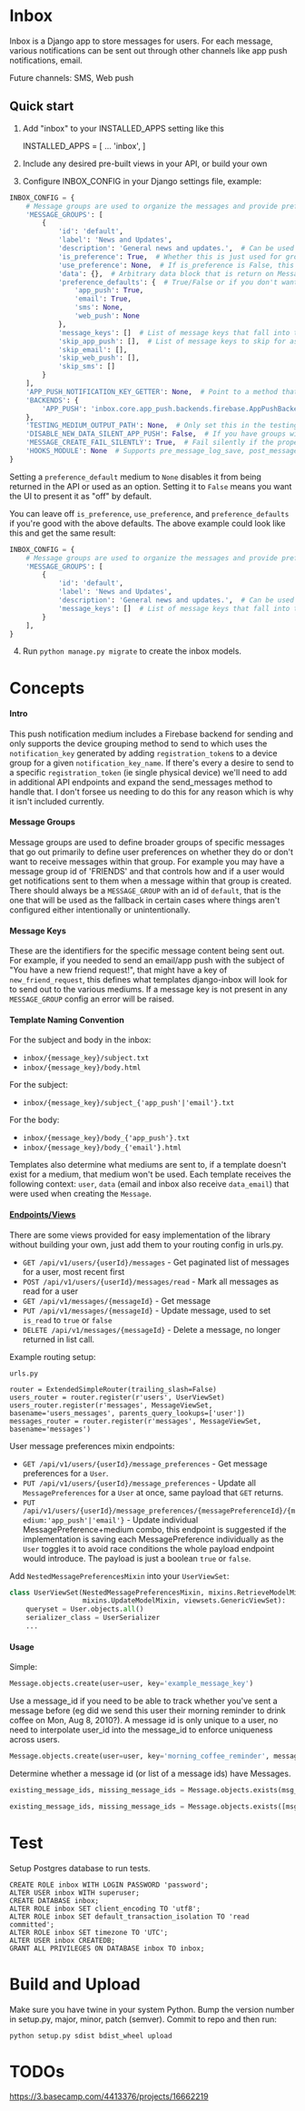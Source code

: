 Inbox
=====

Inbox is a Django app to store messages for users. For each
message, various notifications can be sent out through other
channels like app push notifications, email.

Future channels: SMS, Web push

Quick start
-----------

1. Add "inbox" to your INSTALLED_APPS setting like this

    INSTALLED_APPS = [
        ...
        'inbox',
    ]

2. Include any desired pre-built views in your API, or build your own

3. Configure INBOX_CONFIG in your Django settings file, example:

```python
INBOX_CONFIG = {
    # Message groups are used to organize the messages and provide preferences and their defaults
    'MESSAGE_GROUPS': [
        {
            'id': 'default',
            'label': 'News and Updates',
            'description': 'General news and updates.',  # Can be used in clients to describe what this preference is for
            'is_preference': True,  # Whether this is just used for grouping purposes (False) or also as a preference (True)
            'use_preference': None,  # If is_preference is False, this defines which group to use as preference
            'data': {},  # Arbitrary data block that is return on Message objects and available in templates as data_group
            'preference_defaults': {  # True/False or if you don't want that preference set to None
                'app_push': True,
                'email': True,
                'sms': None,
                'web_push': None
            },
            'message_keys': []  # List of message keys that fall into this group
            'skip_app_push': [],  # List of message keys to skip for associated medium
            'skip_email': [],
            'skip_web_push': [],
            'skip_sms': []
        }
    ],
    'APP_PUSH_NOTIFICATION_KEY_GETTER': None,  # Point to a method that gets the user and needs to return the notification key if sending push
    'BACKENDS': {
        'APP_PUSH': 'inbox.core.app_push.backends.firebase.AppPushBackend'
    },
    'TESTING_MEDIUM_OUTPUT_PATH': None,  # Only set this in the testing environment, it will write final outputs for mediums being sent to.
    'DISABLE_NEW_DATA_SILENT_APP_PUSH': False,  # If you have groups with app_push and don't want the silent data push to go out, set this to True
    'MESSAGE_CREATE_FAIL_SILENTLY': True,  # Fail silently if the properties passed to Message.create() would cause an error, this is useful for not crashing in production
    'HOOKS_MODULE': None  # Supports pre_message_log_save, post_message_log_save, and post_message_to_logs
}
```

Setting a `preference_default` medium to `None` disables it from being returned in the API or used as an option. Setting 
it to `False` means you want the UI to present it as "off" by default.

You can leave off `is_preference`, `use_preference`, and `preference_defaults` if you're good with the above defaults. 
The above example could look like this and get the same result:

```python
INBOX_CONFIG = {
    # Message groups are used to organize the messages and provide preferences and their defaults
    'MESSAGE_GROUPS': [
        {
            'id': 'default',
            'label': 'News and Updates',
            'description': 'General news and updates.',  # Can be used in clients to describe what this preference is for
            'message_keys': []  # List of message keys that fall into this group
        }
    ],
}
```

4. Run `python manage.py migrate` to create the inbox models.

Concepts
========

#### Intro

This push notification medium includes a Firebase backend for sending and only supports the device grouping method to
send to which uses the `notification_key` generated by adding `registration_token`s to a device group for a given
`notification_key_name`. If there's every a desire to send to a specific `registration_token` 
(ie single physical device) we'll need to add in additional API endpoints and expand the send_messages method to handle
that. I don't forsee us needing to do this for any reason which is why it isn't included currently.

#### Message Groups

Message groups are used to define broader groups of specific messages that go out primarily to define user preferences
on whether they do or don't want to receive messages within that group. For example you may have a message group id
of 'FRIENDS' and that controls how and if a user would get notifications sent to them when a message within that group
is created. There should always be a `MESSAGE_GROUP` with an id of `default`, that is the one that will be used as the
fallback in certain cases where things aren't configured either intentionally or unintentionally.

#### Message Keys

These are the identifiers for the specific message content being sent out. For example, if
you needed to send an email/app push with the subject of "You have a new friend request!", that might have a key of
`new_friend_request`, this defines what templates django-inbox will look for to send out to the various mediums. If
a message key is not present in any `MESSAGE_GROUP` config an error will be raised.

#### Template Naming Convention

For the subject and body in the inbox:

* `inbox/{message_key}/subject.txt`
* `inbox/{message_key}/body.html`

For the subject:

* `inbox/{message_key}/subject_{'app_push'|'email'}.txt`

For the body:

* `inbox/{message_key}/body_{'app_push'}.txt`
* `inbox/{message_key}/body_{'email'}.html`

Templates also determine what mediums are sent to, if a template doesn't exist for a medium, that medium won't be used.
Each template receives the following context: `user`, `data` (email and inbox also receive `data_email`) that were 
used when creating the `Message`.

#### [Endpoints/Views](#markdown-header-endpointsviews)

There are some views provided for easy implementation of the library without building your own, just add them to your routing config in urls.py.

* `GET /api/v1/users/{userId}/messages` - Get paginated list of messages for a user, most recent first
* `POST /api/v1/users/{userId}/messages/read` - Mark all messages as read for a user
* `GET /api/v1/messages/{messageId}` - Get message
* `PUT /api/v1/messages/{messageId}` - Update message, used to set `is_read` to `true` or `false`
* `DELETE /api/v1/messages/{messageId}` - Delete a message, no longer returned in list call.

Example routing setup:

    urls.py
    
    router = ExtendedSimpleRouter(trailing_slash=False)
    users_router = router.register(r'users', UserViewSet)
    users_router.register(r'messages', MessageViewSet, basename='users_messages', parents_query_lookups=['user'])
    messages_router = router.register(r'messages', MessageViewSet, basename='messages')

User message preferences mixin endpoints:

* `GET /api/v1/users/{userId}/message_preferences` - Get message preferences for a `User`.
* `PUT /api/v1/users/{userId}/message_preferences` - Update all `MessagePreferences` for a `User` at once, same 
payload that `GET` returns.
* `PUT /api/v1/users/{userId}/message_preferences/{messagePreferenceId}/{medium:'app_push'|'email'}` - Update 
individual MessagePreference+medium combo, this endpoint is suggested if the implementation is saving each 
MessagePreference individually as the `User` toggles it to avoid race conditions the whole payload endpoint would
introduce. The payload is just a boolean `true` or `false`.

Add `NestedMessagePreferencesMixin` into your `UserViewSet`:

```python
class UserViewSet(NestedMessagePreferencesMixin, mixins.RetrieveModelMixin,
                  mixins.UpdateModelMixin, viewsets.GenericViewSet):
    queryset = User.objects.all()
    serializer_class = UserSerializer
    ...
```

#### Usage

Simple:

```python
Message.objects.create(user=user, key='example_message_key')
```

Use a message_id if you need to be able to track whether you've sent a message before (eg did we send this user their
morning reminder to drink coffee on Mon, Aug 8, 2010?). A message id is only unique to a user, no need to interpolate
user_id into the message_id to enforce uniqueness across users.

```python
Message.objects.create(user=user, key='morning_coffee_reminder', message_id=f'mcr_20100808')
```

Determine whether a message id (or list of a message ids) have Messages.

```python
existing_message_ids, missing_message_ids = Message.objects.exists(msg_id_1)
```

```python
existing_message_ids, missing_message_ids = Message.objects.exists([msg_id_1, msg_id_2])
```
    

Test
====

Setup Postgres database to run tests.

    CREATE ROLE inbox WITH LOGIN PASSWORD 'password';
    ALTER USER inbox WITH superuser;
    CREATE DATABASE inbox;
    ALTER ROLE inbox SET client_encoding TO 'utf8';
    ALTER ROLE inbox SET default_transaction_isolation TO 'read committed';
    ALTER ROLE inbox SET timezone TO 'UTC';
    ALTER USER inbox CREATEDB;
    GRANT ALL PRIVILEGES ON DATABASE inbox TO inbox;

Build and Upload
================

Make sure you have twine in your system Python. Bump the version number in setup.py, major, minor, patch (semver). Commit
to repo and then run:

`python setup.py sdist bdist_wheel upload`

TODOs
=====

https://3.basecamp.com/4413376/projects/16662219
